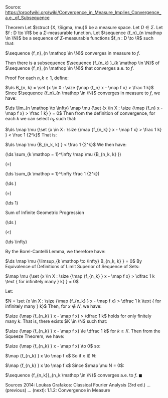 # 

Source: https://proofwiki.org/wiki/Convergence_in_Measure_Implies_Convergence_a.e._of_Subsequence

Theorem
Let $\struct {X, \Sigma, \mu}$ be a measure space.
Let $D \in \Sigma$. 
Let $f : D \to \R$ be a $\Sigma$-measurable function.
Let $\sequence {f_n}_{n \mathop \in \N}$ be a sequence of $\Sigma$-measurable functions $f_n : D \to \R$ such that: 

$\sequence {f_n}_{n \mathop \in \N}$ converges in measure to $f$.

Then there is a subsequence $\sequence {f_{n_k} }_{k \mathop \in \N}$ of $\sequence {f_n}_{n \mathop \in \N}$ that converges a.e. to $f$.


Proof
For each $n, k \ge 1$, define:

$\ds B_{n, k} = \set {x \in X : \size {\map {f_n} x - \map f x} > \frac 1 k}$
Since $\sequence {f_n}_{n \mathop \in \N}$ converges in measure to $f$, we have: 

$\ds \lim_{n \mathop \to \infty} \map \mu {\set {x \in X : \size {\map {f_n} x - \map f x} > \frac 1 k} } = 0$
Then from the definition of convergence, for each $k$ we can select $n_k$ such that: 

$\ds \map \mu {\set {x \in X : \size {\map {f_{n_k} } x - \map f x} > \frac 1 k} } < \frac 1 {2^k}$
That is: 

$\ds \map \mu {B_{n_k, k} } < \frac 1 {2^k}$
We then have: 














\(\ds \sum_{k \mathop = 1}^\infty \map \mu {B_{n_k, k} }\)

\(=\)







\(\ds \sum_{k \mathop = 1}^\infty \frac 1 {2^k}\)




















\(\ds \)

\(=\)







\(\ds 1\)





Sum of Infinite Geometric Progression














\(\ds \)

\(<\)







\(\ds \infty\)









By the Borel-Cantelli Lemma, we therefore have: 

$\ds \map \mu {\limsup_{k \mathop \to \infty}  B_{n_k, k} } = 0$
By Equivalence of Definitions of Limit Superior of Sequence of Sets:

$\map \mu {\set {x \in X : \size {\map {f_{n_k} } x - \map f x} > \dfrac 1 k \text { for infinitely many } k} } = 0$

Let: 

$N = \set {x \in X : \size {\map {f_{n_k} } x - \map f x} > \dfrac 1 k \text { for infinitely many } k}$
Then, for $x \not \in N$, we have: 

$\size {\map {f_{n_k} } x - \map f x} > \dfrac 1 k$ holds for only finitely many $k$.
That is, there exists $K \in \N$ such that: 

$\size {\map {f_{n_k} } x - \map f x} \le \dfrac 1 k$ for $k \ge K$.
Then from the Squeeze Theorem, we have: 

$\size {\map {f_{n_k} } x - \map f x} \to 0$
so:

$\map {f_{n_k} } x \to \map f x$
So if $x \notin N$: 

$\map {f_{n_k} } x \to \map f x$
Since $\map \mu N = 0$: 

$\sequence {f_{n_k}}_{n_k \mathop \in \N}$ converges a.e. to $f$.
$\blacksquare$


Sources
2014: Loukas Grafakos: Classical Fourier Analysis (3rd ed.) ... (previous) ... (next): $1.1.2$: Convergence in Measure




